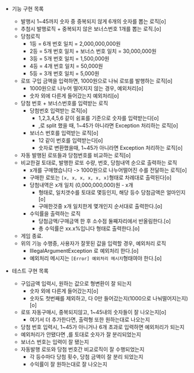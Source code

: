 - 기능 구현 목록
    - 발행시 1~45까지 숫자 중 중복되지 않게 6개의 숫자를 뽑는 로직[o]
    - 추첨시 발행로직 + 중복되지 않은 보너스번호 1개를 뽑는 로직.[o]
    - 당첨로직
        - 1등 = 6개 번호 일치 = 2,000,000,000원
        - 2등 = 5개 번호 일치 + 보너스 번호 일치 = 30,000,000원
        - 3등 = 5개 번호 일치 = 1,500,000원
        - 4등 = 4개 번호 일치 = 50,000원
        - 5등 = 3개 번호 일치 = 5,000원
    - 로또 구입 금액을 입력하면, 1000원으로 나눠 로또를 발행하는 로직[o]
        - 1000원으로 나누어 떨어지지 않는 경우, 예외처리[o]
        - 숫자 외에 다른게 들어갔는지 예외처리[o]
    - 당첨 번호 + 보너스번호를 입력받는 로직
        - 당첨번호 입력받는 로직[o]
            - 1,2,3,4,5,6 같이 쉼표를 기준으로 숫자를 입력받는다[o]
            - ,로 split 했을 때, 1~45가 아니라면 Exception 처리하는 로직[o]
        - 보너스 번호를 입력받는 로직[o]
            - 12 같이 번호를 입력받는다[o]
            - 숫자로 변환했을때, 1~45가 아니라면 Exception 처리하는 로직[o]
    - 자동 발행된 로또들과 당첨번호를 비교하는 로직[o]
    - 비교한걸 토대로, 발행한 로또 수량, 번호, 당첨내역 순으로 출력하는 로직
        - x개를 구매했습니다 -> 1000원으로 나누어떨어진 수를 전달하는 로직[o]
        - 구매한 로또는 ``[x, x, x, x, x, x]``형태로 차례대로 출력된다[o]
        - 당첨내역은 x개 일치 (0,000,000,000)원 - x개
            - 형태로, 일치갯수를 토대로 몇등인지, 해당 등수 당첨금액은 얼마인지[o]
            - 구매한것중 x개 일치한게 몇개인지 순서대로 출력한다.[o]
        - 수익률을 출력하는 로직
            - 당첨금액/구매금액 한 후 소수점 둘째자리에서 반올림한다.[o]
            - 총 수익률은 xx.x%입니다 형태로 출력한다.[o]
    - 게임 종료.
    - 위의 기능 수행중, 사용자가 잘못된 값을 입력할 경우, 예외처리 로직
        - IllegalArgumentException 로 예외처리 한다.[o]
        - 예외처리 메시지는 ```[Error] 예외처리 메시지```형태여야 한다.[o]



- 테스트 구현 목록
    - 구입금액 입력시, 원하는 값으로 형변환이 잘 되는지
        - 숫자 외에 다른게 들어갔는지[o]
        - 숫자도 첫번째를 제외하고, 다 0만 들어갔는지(1000으로 나눠떨어지는지)[o]
    - 로또 자동구매시, 중복되지않고, 1~45내의 숫자들이 잘 나오는지[o]
        - 여기서 더 추가한다면, 출력형 또한 원하는대로 나오는지
    - 당첨 번호 입력시, 1~45가 아니거나 6개 초과로 입력하면 예외처리가 되는지
    - 예외처리가 안됐다면 ,를 토대로 숫자가 잘 분리되었는지
    - 보너스 번호는 입력이 잘 됐는지
    - 자동발행 로또와 당첨 번호간 비교로직이 잘 수행되었는지
        - 각 등수마다 당첨 횟수, 당첨 금액이 잘 분리 되었는지
        - 수익률이 잘 원하는대로 잘 나오는지
